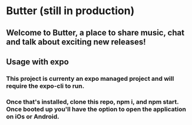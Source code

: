 # Butter (still in production)

## Welcome to Butter, a place to share music, chat and talk about exciting new releases!

## Usage with expo

### This project is currenty an expo managed project and will require the expo-cli to run. 
### Once that's installed, clone this repo, npm i, and npm start. Once booted up you'll have the option to open the application on iOs or Android. 
